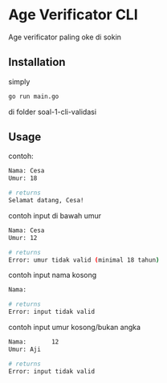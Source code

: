 # Age Verificator CLI

Age verificator paling oke di sokin

## Installation

simply

```bash
go run main.go 
```
di folder soal-1-cli-validasi
## Usage
contoh:
```bash
Nama: Cesa
Umur: 18

# returns
Selamat datang, Cesa!
```
contoh input di bawah umur
```bash
Nama: Cesa
Umur: 12

# returns
Error: umur tidak valid (minimal 18 tahun)
```
contoh input nama kosong
```bash
Nama: 

# returns
Error: input tidak valid
```
contoh input umur kosong/bukan angka
```bash
Nama:       12
Umur: Aji

# returns
Error: input tidak valid
```
